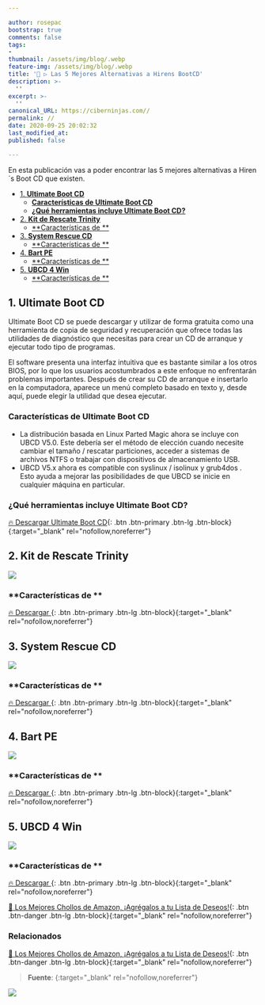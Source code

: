 ```yaml
---

author: rosepac
bootstrap: true
comments: false
tags:
- 
thumbnail: /assets/img/blog/.webp
feature-img: /assets/img/blog/.webp
title: '🥇 ▷ Las 5 Mejores Alternativas a Hirens BootCD'
description: >-
  ''
excerpt: >-
  ''
canonical_URL: https://ciberninjas.com//
permalink: //
date: 2020-09-25 20:02:32
last_modified_at: 
published: false

---
```


En esta publicación vas a poder encontrar las 5 mejores alternativas a Hiren´s Boot CD que existen.
<!-- https://www.topbestalternatives.com/hirens-bootcd/ -->
- [1. **Ultimate Boot CD**](#1-ultimate-boot-cd)
  - [**Características de Ultimate Boot CD**](#características-de-ultimate-boot-cd)
  - [**¿Qué herramientas incluye Ultimate Boot CD?**](#qué-herramientas-incluye-ultimate-boot-cd)
- [2. **Kit de Rescate Trinity**](#2-kit-de-rescate-trinity)
  - [**Características de **](#características-de-)
- [3. **System Rescue CD**](#3-system-rescue-cd)
  - [**Características de **](#características-de--1)
- [4. **Bart PE**](#4-bart-pe)
  - [**Características de **](#características-de--2)
- [5. **UBCD 4 Win**](#5-ubcd-4-win)
  - [**Características de **](#características-de--3)

## 1. **Ultimate Boot CD**

Ultimate Boot CD se puede descargar y utilizar de forma gratuita como una herramienta de copia de seguridad y recuperación que ofrece todas las utilidades de diagnóstico que necesitas para crear un CD de arranque y ejecutar todo tipo de programas.

El software presenta una interfaz intuitiva que es bastante similar a los otros BIOS, por lo que los usuarios acostumbrados a este enfoque no enfrentarán problemas importantes. Después de crear su CD de arranque e insertarlo en la computadora, aparece un menú completo basado en texto y, desde aquí, puede elegir la utilidad que desea ejecutar.

### **Características de Ultimate Boot CD**

- La distribución basada en Linux Parted Magic ahora se incluye con UBCD V5.0. Este debería ser el método de elección cuando necesite cambiar el tamaño / rescatar particiones, acceder a sistemas de archivos NTFS o trabajar con dispositivos de almacenamiento USB.
- UBCD V5.x ahora es compatible con syslinux / isolinux y grub4dos . Esto ayuda a mejorar las posibilidades de que UBCD se inicie en cualquier máquina en particular.

### **¿Qué herramientas incluye Ultimate Boot CD?**

[🔥 Descargar Ultimate Boot CD](https://www.ultimatebootcd.com/download.html "Descargar Ultimate Boot CD"){: .btn .btn-primary .btn-lg .btn-block}{:target="_blank" rel="nofollow,noreferrer"}

## 2. **Kit de Rescate Trinity**

![]( "")



### **Características de **



[🔥 Descargar ](){: .btn .btn-primary .btn-lg .btn-block}{:target="_blank" rel="nofollow,noreferrer"}

## 3. **System Rescue CD**

![]( "")



### **Características de **



[🔥 Descargar ](){: .btn .btn-primary .btn-lg .btn-block}{:target="_blank" rel="nofollow,noreferrer"}

## 4. **Bart PE**

![]( "")



### **Características de **



[🔥 Descargar ](){: .btn .btn-primary .btn-lg .btn-block}{:target="_blank" rel="nofollow,noreferrer"}

## 5. **UBCD 4 Win**

![]( "")



### **Características de **



[🔥 Descargar ](){: .btn .btn-primary .btn-lg .btn-block}{:target="_blank" rel="nofollow,noreferrer"}

[🛒 Los Mejores Chollos de Amazon, ¡Agrégalos a tu Lista de Deseos!](/amazon/ "Los Mejores Chollos de Amazon, Ofertas Flash, Black Monday y Amazon Prime Day"){: .btn .btn-danger .btn-lg .btn-block}{:target="_blank" rel="nofollow,noreferrer"}


### **Relacionados** <!-- omit in toc -->

[]()

[]()

[]()

[]()

[]()

[🛒 Los Mejores Chollos de Amazon, ¡Agrégalos a tu Lista de Deseos!](/amazon/ "Los Mejores Chollos de Amazon, Ofertas Flash, Black Monday y Amazon Prime Day"){: .btn .btn-danger .btn-lg .btn-block}{:target="_blank" rel="nofollow,noreferrer"}

> **Fuente**: []( ""){:target="_blank" rel="nofollow,noreferrer"}

![](/assets/img/blog/.webp "")